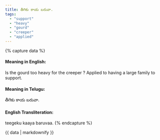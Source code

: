 ```yaml
---
title: తీగెకు కాయ బరువా.
tags:
  - "support"
  - "heavy"
  - "gourd"
  - "creeper"
  - "applied"
---
```


{% capture data %}
#### Meaning in English:
Is the gourd too heavy for the creeper ?
Applied to having a large family to support.

#### Meaning in Telugu:
తీగెకు కాయ బరువా.

#### English Transliteration:
teegeku kaaya baruvaa.
{% endcapture %}

{{ data | markdownify }}

